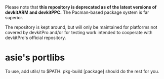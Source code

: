 Please note that **this repository is deprecated as of the latest versions of devkitARM and 
devkitPPC.** The Pacman-based package system is far superior.

The repository is kept around, but will only be maintained for platforms not covered by devkitPro 
and/or for testing work intended to cooperate with devkitPro's official repository.

# asie's portlibs

To use, add utils/ to $PATH. pkg-build [package] should do the rest for you.
